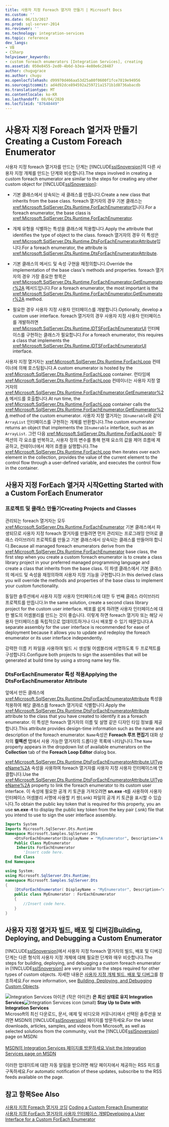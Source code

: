 ```yaml
---
title: 사용자 지정 Foreach 열거자 만들기 | Microsoft Docs
ms.custom: ''
ms.date: 06/13/2017
ms.prod: sql-server-2014
ms.reviewer: ''
ms.technology: integration-services
ms.topic: reference
dev_langs:
- VB
- CSharp
helpviewer_keywords:
- custom foreach enumerators [Integration Services], creating
ms.assetid: 050e8455-2ed0-4b6d-b3ea-4e80e6c28487
author: chugugrace
ms.author: chugu
ms.openlocfilehash: d99970d466aa53d25a80f0600f1fce7819e94956
ms.sourcegitcommit: ad4d92dce894592a259721a1571b1d8736abacdb
ms.translationtype: MT
ms.contentlocale: ko-KR
ms.lasthandoff: 08/04/2020
ms.locfileid: "87648449"
---
```

# <a name="creating-a-custom-foreach-enumerator"></a><span data-ttu-id="ef276-102">사용자 지정 Foreach 열거자 만들기</span><span class="sxs-lookup"><span data-stu-id="ef276-102">Creating a Custom Foreach Enumerator</span></span>
  <span data-ttu-id="ef276-103">사용자 지정 foreach 열거자를 만드는 단계는 [!INCLUDE[ssISnoversion](../../../includes/ssisnoversion-md.md)]의 다른 사용자 지정 개체를 만드는 단계와 비슷합니다.</span><span class="sxs-lookup"><span data-stu-id="ef276-103">The steps involved in creating a custom foreach enumerator are similar to the steps for creating any other custom object for [!INCLUDE[ssISnoversion](../../../includes/ssisnoversion-md.md)]:</span></span>  
  
-   <span data-ttu-id="ef276-104">기본 클래스에서 상속되는 새 클래스를 만듭니다.</span><span class="sxs-lookup"><span data-stu-id="ef276-104">Create a new class that inherits from the base class.</span></span> <span data-ttu-id="ef276-105">foreach 열거자의 경우 기본 클래스는 <xref:Microsoft.SqlServer.Dts.Runtime.ForEachEnumerator>입니다.</span><span class="sxs-lookup"><span data-stu-id="ef276-105">For a foreach enumerator, the base class is <xref:Microsoft.SqlServer.Dts.Runtime.ForEachEnumerator>.</span></span>  
  
-   <span data-ttu-id="ef276-106">개체 유형을 식별하는 특성을 클래스에 적용합니다.</span><span class="sxs-lookup"><span data-stu-id="ef276-106">Apply the attribute that identifies the type of object to the class.</span></span> <span data-ttu-id="ef276-107">foreach 열거자의 경우 이 특성은 <xref:Microsoft.SqlServer.Dts.Runtime.DtsForEachEnumeratorAttribute>입니다.</span><span class="sxs-lookup"><span data-stu-id="ef276-107">For a foreach enumerator, the attribute is <xref:Microsoft.SqlServer.Dts.Runtime.DtsForEachEnumeratorAttribute>.</span></span>  
  
-   <span data-ttu-id="ef276-108">기본 클래스의 메서드 및 속성 구현을 재정의합니다.</span><span class="sxs-lookup"><span data-stu-id="ef276-108">Override the implementation of the base class's methods and properties.</span></span> <span data-ttu-id="ef276-109">foreach 열거자의 경우 가장 중요한 항목은 <xref:Microsoft.SqlServer.Dts.Runtime.ForEachEnumerator.GetEnumerator%2A> 메서드입니다.</span><span class="sxs-lookup"><span data-stu-id="ef276-109">For a foreach enumerator, the most important is the <xref:Microsoft.SqlServer.Dts.Runtime.ForEachEnumerator.GetEnumerator%2A> method.</span></span>  
  
-   <span data-ttu-id="ef276-110">필요한 경우 사용자 지정 사용자 인터페이스를 개발합니다.</span><span class="sxs-lookup"><span data-stu-id="ef276-110">Optionally, develop a custom user interface.</span></span> <span data-ttu-id="ef276-111">foreach 열거자의 경우 사용자 지정 사용자 인터페이스를 개발하려면 <xref:Microsoft.SqlServer.Dts.Runtime.IDTSForEachEnumeratorUI> 인터페이스를 구현하는 클래스가 필요합니다.</span><span class="sxs-lookup"><span data-stu-id="ef276-111">For a foreach enumerator, this requires a class that implements the <xref:Microsoft.SqlServer.Dts.Runtime.IDTSForEachEnumeratorUI> interface.</span></span>  
  
 <span data-ttu-id="ef276-112">사용자 지정 열거자는 <xref:Microsoft.SqlServer.Dts.Runtime.ForEachLoop> 컨테이너에 의해 호스팅됩니다.</span><span class="sxs-lookup"><span data-stu-id="ef276-112">A custom enumerator is hosted by the <xref:Microsoft.SqlServer.Dts.Runtime.ForEachLoop> container.</span></span> <span data-ttu-id="ef276-113">런타임에 <xref:Microsoft.SqlServer.Dts.Runtime.ForEachLoop> 컨테이너는 사용자 지정 열거자의 <xref:Microsoft.SqlServer.Dts.Runtime.ForEachEnumerator.GetEnumerator%2A> 메서드를 호출합니다.</span><span class="sxs-lookup"><span data-stu-id="ef276-113">At run time, the <xref:Microsoft.SqlServer.Dts.Runtime.ForEachLoop> container calls the <xref:Microsoft.SqlServer.Dts.Runtime.ForEachEnumerator.GetEnumerator%2A> method of the custom enumerator.</span></span> <span data-ttu-id="ef276-114">사용자 지정 열거자는 `IEnumerable`와 같이 `ArrayList` 인터페이스를 구현하는 개체를 반환합니다.</span><span class="sxs-lookup"><span data-stu-id="ef276-114">The custom enumerator returns an object that implements the `IEnumerable` interface, such as an `ArrayList`.</span></span> <span data-ttu-id="ef276-115">그런 다음 <xref:Microsoft.SqlServer.Dts.Runtime.ForEachLoop>는 컬렉션의 각 요소를 반복하고, 사용자 정의 변수를 통해 현재 요소의 값을 제어 흐름에 제공하고, 컨테이너에서 제어 흐름을 실행합니다.</span><span class="sxs-lookup"><span data-stu-id="ef276-115">The <xref:Microsoft.SqlServer.Dts.Runtime.ForEachLoop> then iterates over each element in the collection, provides the value of the current element to the control flow through a user-defined variable, and executes the control flow in the container.</span></span>  
  
## <a name="getting-started-with-a-custom-foreach-enumerator"></a><span data-ttu-id="ef276-116">사용자 지정 ForEach 열거자 시작</span><span class="sxs-lookup"><span data-stu-id="ef276-116">Getting Started with a Custom ForEach Enumerator</span></span>  
  
### <a name="creating-projects-and-classes"></a><span data-ttu-id="ef276-117">프로젝트 및 클래스 만들기</span><span class="sxs-lookup"><span data-stu-id="ef276-117">Creating Projects and Classes</span></span>  
 <span data-ttu-id="ef276-118">관리되는 foreach 열거자는 모두 <xref:Microsoft.SqlServer.Dts.Runtime.ForEachEnumerator> 기본 클래스에서 파생되므로 사용자 지정 foreach 열거자를 만들려면 먼저 관리되는 프로그래밍 언어로 클래스 라이브러리 프로젝트를 만들고 기본 클래스에서 상속되는 클래스를 만들어야 합니다.</span><span class="sxs-lookup"><span data-stu-id="ef276-118">Because all managed foreach enumerators derive from the <xref:Microsoft.SqlServer.Dts.Runtime.ForEachEnumerator> base class, the first step when you create a custom foreach enumerator is to create a class library project in your preferred managed programming language and create a class that inherits from the base class.</span></span> <span data-ttu-id="ef276-119">이 파생 클래스에서 기본 클래스의 메서드 및 속성을 재정의하여 사용자 지정 기능을 구현합니다.</span><span class="sxs-lookup"><span data-stu-id="ef276-119">In this derived class you will override the methods and properties of the base class to implement your custom functionality.</span></span>  
  
 <span data-ttu-id="ef276-120">동일한 솔루션에서 사용자 지정 사용자 인터페이스에 대한 두 번째 클래스 라이브러리 프로젝트를 만듭니다.</span><span class="sxs-lookup"><span data-stu-id="ef276-120">In the same solution, create a second class library project for the custom user interface.</span></span> <span data-ttu-id="ef276-121">배포를 쉽게 하려면 사용자 인터페이스에 대한 별도의 어셈블리를 만드는 것이 좋습니다. 이렇게 하면 foreach 열거자 또는 해당 사용자 인터페이스를 독립적으로 업데이트하거나 다시 배포할 수 있기 때문입니다.</span><span class="sxs-lookup"><span data-stu-id="ef276-121">A separate assembly for the user interface is recommended for ease of deployment because it allows you to update and redeploy the foreach enumerator or its user interface independently.</span></span>  
  
 <span data-ttu-id="ef276-122">강력한 이름 키 파일을 사용하여 빌드 시 생성될 어셈블리에 서명하도록 두 프로젝트를 구성합니다.</span><span class="sxs-lookup"><span data-stu-id="ef276-122">Configure both projects to sign the assemblies that will be generated at build time by using a strong name key file.</span></span>  
  
### <a name="applying-the-dtsforeachenumerator-attribute"></a><span data-ttu-id="ef276-123">DtsForEachEnumerator 특성 적용</span><span class="sxs-lookup"><span data-stu-id="ef276-123">Applying the DtsForEachEnumerator Attribute</span></span>  
 <span data-ttu-id="ef276-124">앞에서 만든 클래스에 <xref:Microsoft.SqlServer.Dts.Runtime.DtsForEachEnumeratorAttribute> 특성을 적용하여 해당 클래스를 foreach 열거자로 식별합니다.</span><span class="sxs-lookup"><span data-stu-id="ef276-124">Apply the <xref:Microsoft.SqlServer.Dts.Runtime.DtsForEachEnumeratorAttribute> attribute to the class that you have created to identify it as a foreach enumerator.</span></span> <span data-ttu-id="ef276-125">이 특성은 foreach 열거자의 이름 및 설명 같은 디자인 타임 정보를 제공합니다.</span><span class="sxs-lookup"><span data-stu-id="ef276-125">This attribute provides design-time information such as the name and description of the foreach enumerator.</span></span> <span data-ttu-id="ef276-126">`Name`속성은 **Foreach 루프 편집기** 대화 상자의 **컬렉션** 탭에서 사용 가능한 열거자의 드롭다운 목록에 나타납니다.</span><span class="sxs-lookup"><span data-stu-id="ef276-126">The `Name` property appears in the dropdown list of available enumerators on the **Collection** tab of the **Foreach Loop Editor** dialog box.</span></span>  
  
 <span data-ttu-id="ef276-127"><xref:Microsoft.SqlServer.Dts.Runtime.DtsForEachEnumeratorAttribute.UITypeName%2A> 속성을 사용하여 foreach 열거자를 사용자 지정 사용자 인터페이스에 연결합니다.</span><span class="sxs-lookup"><span data-stu-id="ef276-127">Use the <xref:Microsoft.SqlServer.Dts.Runtime.DtsForEachEnumeratorAttribute.UITypeName%2A> property to link the foreach enumerator to its custom user interface.</span></span> <span data-ttu-id="ef276-128">이 속성에 필요한 공개 키 토큰을 가져오려면 **sn.exe -t**를 사용하여 사용자 인터페이스 어셈블리 서명에 사용할 키 쌍(.snk) 파일의 공개 키 토큰을 표시할 수 있습니다.</span><span class="sxs-lookup"><span data-stu-id="ef276-128">To obtain the public key token that is required for this property, you an use **sn.exe -t** to display the public key token from the key pair (.snk) file that you intend to use to sign the user interface assembly.</span></span>  
  
```vb  
Imports System  
Imports Microsoft.SqlServer.Dts.Runtime  
Namespace Microsoft.Samples.SqlServer.Dts  
    <DtsForEachEnumerator(DisplayName = "MyEnumerator", Description="A sample custom enumerator", UITypeName="FullyQualifiedTypeName,AssemblyName,Version=1.00.000.00,Culture=Neutral,PublicKeyToken=<publickeytoken>")> _   
    Public Class MyEnumerator  
     Inherits ForEachEnumerator  
        'Insert code here.  
    End Class  
End Namespace  
```  
  
```csharp  
using System;  
using Microsoft.SqlServer.Dts.Runtime;  
namespace Microsoft.Samples.SqlServer.Dts  
{  
    [DtsForEachEnumerator( DisplayName = "MyEnumerator", Description="A sample custom enumerator", UITypeName="FullyQualifiedTypeName,AssemblyName,Version=1.00.000.00,Culture=Neutral,PublicKeyToken=<publickeytoken>")]  
    public class MyEnumerator : ForEachEnumerator  
    {  
        //Insert code here.  
    }  
}  
```  
  
## <a name="building-deploying-and-debugging-a-custom-enumerator"></a><span data-ttu-id="ef276-129">사용자 지정 열거자 빌드, 배포 및 디버깅</span><span class="sxs-lookup"><span data-stu-id="ef276-129">Building, Deploying, and Debugging a Custom Enumerator</span></span>  
 <span data-ttu-id="ef276-130">[!INCLUDE[ssISnoversion](../../../includes/ssisnoversion-md.md)]에서 사용자 지정 foreach 열거자의 빌드, 배포 및 디버깅 단계는 다른 형식의 사용자 지정 개체에 대해 필요한 단계와 매우 비슷합니다.</span><span class="sxs-lookup"><span data-stu-id="ef276-130">The steps for building, deploying, and debugging a custom foreach enumerator in [!INCLUDE[ssISnoversion](../../../includes/ssisnoversion-md.md)] are very similar to the steps required for other types of custom objects.</span></span> <span data-ttu-id="ef276-131">자세한 내용은 [사용자 지정 개체 빌드, 배포 및 디버그](../building-deploying-and-debugging-custom-objects.md)를 참조하세요.</span><span class="sxs-lookup"><span data-stu-id="ef276-131">For more information, see [Building, Deploying, and Debugging Custom Objects](../building-deploying-and-debugging-custom-objects.md).</span></span>  
  
<span data-ttu-id="ef276-132">![Integration Services 아이콘 (작은 아이콘)](../../media/dts-16.gif "Integration Services 아이콘(작은 아이콘)")  **은 최신 상태로 유지 Integration Services**</span><span class="sxs-lookup"><span data-stu-id="ef276-132">![Integration Services icon (small)](../../media/dts-16.gif "Integration Services icon (small)")  **Stay Up to Date with Integration Services**</span></span><br /> <span data-ttu-id="ef276-133">Microsoft의 최신 다운로드, 문서, 예제 및 비디오와 커뮤니티에서 선택된 솔루션을 보려면 MSDN의 [!INCLUDE[ssISnoversion](../../../includes/ssisnoversion-md.md)] 페이지를 방문하세요.</span><span class="sxs-lookup"><span data-stu-id="ef276-133">For the latest downloads, articles, samples, and videos from Microsoft, as well as selected solutions from the community, visit the [!INCLUDE[ssISnoversion](../../../includes/ssisnoversion-md.md)] page on MSDN:</span></span><br /><br /> [<span data-ttu-id="ef276-134">MSDN의 Integration Services 페이지를 방문하세요.</span><span class="sxs-lookup"><span data-stu-id="ef276-134">Visit the Integration Services page on MSDN</span></span>](https://go.microsoft.com/fwlink/?LinkId=136655)<br /><br /> <span data-ttu-id="ef276-135">이러한 업데이트에 대한 자동 알림을 받으려면 해당 페이지에서 제공하는 RSS 피드를 구독하세요.</span><span class="sxs-lookup"><span data-stu-id="ef276-135">For automatic notification of these updates, subscribe to the RSS feeds available on the page.</span></span>  
  
## <a name="see-also"></a><span data-ttu-id="ef276-136">참고 항목</span><span class="sxs-lookup"><span data-stu-id="ef276-136">See Also</span></span>  
 <span data-ttu-id="ef276-137">[사용자 지정 Foreach 열거자 코딩](coding-a-custom-foreach-enumerator.md) </span><span class="sxs-lookup"><span data-stu-id="ef276-137">[Coding a Custom Foreach Enumerator](coding-a-custom-foreach-enumerator.md) </span></span>  
 [<span data-ttu-id="ef276-138">사용자 지정 ForEach 열거자의 사용자 인터페이스 개발</span><span class="sxs-lookup"><span data-stu-id="ef276-138">Developing a User Interface for a Custom ForEach Enumerator</span></span>](developing-a-user-interface-for-a-custom-foreach-enumerator.md)  
  
  
